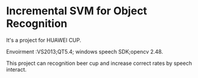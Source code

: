 # Incremental SVM for Object Recognition
It's a project for HUAWEI CUP.

Envoirment :VS2013;QT5.4; windows speech SDK;opencv 2.48.

This project can recognition beer cup and increase correct rates by speech interact.




